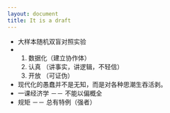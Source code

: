 ```yaml
---
layout: document
title: It is a draft
---
```

+ 大样本随机双盲对照实验
+ 
  1. 数据化（建立协作体）
  2. 认真  （讲事实，讲逻辑，不轻信）
  3. 开放  （可证伪）
+ 现代化的愚蠢并不是无知，而是对各种思潮生吞活剥。
+ 一课经济学 －－ 不能以偏概全
+ 规矩      －－ 总有特例（强者）